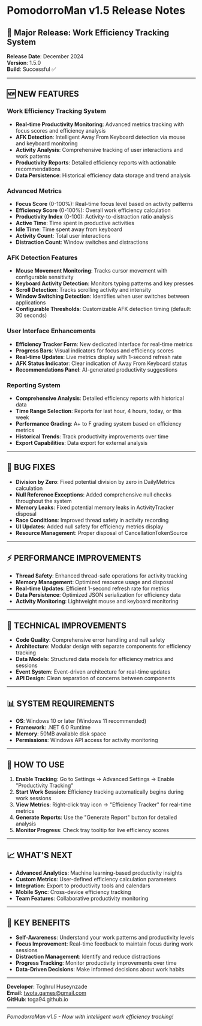 # PomodorroMan v1.5 Release Notes

## 🎉 Major Release: Work Efficiency Tracking System

**Release Date**: December 2024  
**Version**: 1.5.0  
**Build**: Successful ✅

---

## 🆕 **NEW FEATURES**

### **Work Efficiency Tracking System**
- **Real-time Productivity Monitoring**: Advanced metrics tracking with focus scores and efficiency analysis
- **AFK Detection**: Intelligent Away From Keyboard detection via mouse and keyboard monitoring
- **Activity Analysis**: Comprehensive tracking of user interactions and work patterns
- **Productivity Reports**: Detailed efficiency reports with actionable recommendations
- **Data Persistence**: Historical efficiency data storage and trend analysis

### **Advanced Metrics**
- **Focus Score** (0-100%): Real-time focus level based on activity patterns
- **Efficiency Score** (0-100%): Overall work efficiency calculation
- **Productivity Index** (0-100): Activity-to-distraction ratio analysis
- **Active Time**: Time spent in productive activities
- **Idle Time**: Time spent away from keyboard
- **Activity Count**: Total user interactions
- **Distraction Count**: Window switches and distractions

### **AFK Detection Features**
- **Mouse Movement Monitoring**: Tracks cursor movement with configurable sensitivity
- **Keyboard Activity Detection**: Monitors typing patterns and key presses
- **Scroll Detection**: Tracks scrolling activity and intensity
- **Window Switching Detection**: Identifies when user switches between applications
- **Configurable Thresholds**: Customizable AFK detection timing (default: 30 seconds)

### **User Interface Enhancements**
- **Efficiency Tracker Form**: New dedicated interface for real-time metrics
- **Progress Bars**: Visual indicators for focus and efficiency scores
- **Real-time Updates**: Live metrics display with 1-second refresh rate
- **AFK Status Indicator**: Clear indication of Away From Keyboard status
- **Recommendations Panel**: AI-generated productivity suggestions

### **Reporting System**
- **Comprehensive Analysis**: Detailed efficiency reports with historical data
- **Time Range Selection**: Reports for last hour, 4 hours, today, or this week
- **Performance Grading**: A+ to F grading system based on efficiency metrics
- **Historical Trends**: Track productivity improvements over time
- **Export Capabilities**: Data export for external analysis

---

## 🐛 **BUG FIXES**

- **Division by Zero**: Fixed potential division by zero in DailyMetrics calculation
- **Null Reference Exceptions**: Added comprehensive null checks throughout the system
- **Memory Leaks**: Fixed potential memory leaks in ActivityTracker disposal
- **Race Conditions**: Improved thread safety in activity recording
- **UI Updates**: Added null safety for efficiency metrics display
- **Resource Management**: Proper disposal of CancellationTokenSource

---

## ⚡ **PERFORMANCE IMPROVEMENTS**

- **Thread Safety**: Enhanced thread-safe operations for activity tracking
- **Memory Management**: Optimized resource usage and disposal
- **Real-time Updates**: Efficient 1-second refresh rate for metrics
- **Data Persistence**: Optimized JSON serialization for efficiency data
- **Activity Monitoring**: Lightweight mouse and keyboard monitoring

---

## 🔧 **TECHNICAL IMPROVEMENTS**

- **Code Quality**: Comprehensive error handling and null safety
- **Architecture**: Modular design with separate components for efficiency tracking
- **Data Models**: Structured data models for efficiency metrics and sessions
- **Event System**: Event-driven architecture for real-time updates
- **API Design**: Clean separation of concerns between components

---

## 📊 **SYSTEM REQUIREMENTS**

- **OS**: Windows 10 or later (Windows 11 recommended)
- **Framework**: .NET 6.0 Runtime
- **Memory**: 50MB available disk space
- **Permissions**: Windows API access for activity monitoring

---

## 🚀 **HOW TO USE**

1. **Enable Tracking**: Go to Settings → Advanced Settings → Enable "Productivity Tracking"
2. **Start Work Session**: Efficiency tracking automatically begins during work sessions
3. **View Metrics**: Right-click tray icon → "Efficiency Tracker" for real-time metrics
4. **Generate Reports**: Use the "Generate Report" button for detailed analysis
5. **Monitor Progress**: Check tray tooltip for live efficiency scores

---

## 📈 **WHAT'S NEXT**

- **Advanced Analytics**: Machine learning-based productivity insights
- **Custom Metrics**: User-defined efficiency calculation parameters
- **Integration**: Export to productivity tools and calendars
- **Mobile Sync**: Cross-device efficiency tracking
- **Team Features**: Collaborative productivity monitoring

---

## 🎯 **KEY BENEFITS**

- **Self-Awareness**: Understand your work patterns and productivity levels
- **Focus Improvement**: Real-time feedback to maintain focus during work sessions
- **Distraction Management**: Identify and reduce distractions
- **Progress Tracking**: Monitor productivity improvements over time
- **Data-Driven Decisions**: Make informed decisions about work habits

---

**Developer**: Toghrul Huseynzade  
**Email**: twota.games@gmail.com  
**GitHub**: toga94.github.io

---

*PomodorroMan v1.5 - Now with intelligent work efficiency tracking!*


